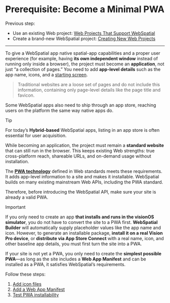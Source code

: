 # Prerequisite: Become a Minimal PWA

Previous step:
- Use an existing Web project: [Web Projects That Support WebSpatial](../web-projects-that-support-webspatial/README.md)
- Create a brand-new WebSpatial project: [Creating New Web Projects](../web-projects-that-support-webspatial/creating-new-web-projects.md)

---

To give a WebSpatial app native spatial-app capabilities and a proper user experience (for example, having **its own independent window** instead of running only inside a browser), the project must become an **application**, not just “a collection of pages.” You need to add **app-level details** such as the app name, icons, and a [starting screen]().

> Traditional websites are a loose set of pages and do not include this information, containing only page-level details like the page title and favicon.

Some WebSpatial apps also need to ship through an app store, reaching users on the platform the same way native apps do.

> [!TIP]
> For today’s **Hybrid-based** WebSpatial apps, listing in an app store is often essential for user acquisition.

While becoming an application, the project must remain a **standard website** that can still run in the browser. This keeps existing Web strengths: true cross-platform reach, shareable URLs, and on-demand usage without installation.

The **[PWA technology]()** defined in Web standards meets these requirements. It adds app-level information to a site and makes it installable. WebSpatial builds on many existing mainstream Web APIs, including the PWA standard.

Therefore, before introducing the WebSpatial API, make sure your site is already a valid PWA.

> [!IMPORTANT]
> If you only need to create an app **that installs and runs in the visionOS simulator**, you do not have to convert the site to a PWA first. **WebSpatial Builder** will automatically supply placeholder values like the app name and icon.
> However, to generate an installable package, **install it on a real Vision Pro device**, or **distribute via App Store Connect** with a real name, icon, and other baseline app details, you must first turn the site into a PWA.

If your site is not yet a PWA, you only need to create the **simplest possible PWA**—as long as the site includes a **Web App Manifest** and can be installed as a PWA, it satisfies WebSpatial’s requirements.

Follow these steps:

1. [Add icon files](add-icon-files.md)
2. [Add a Web App Manifest](add-web-app-manifest.md)
3. [Test PWA installability](test-pwa-installability.md)
